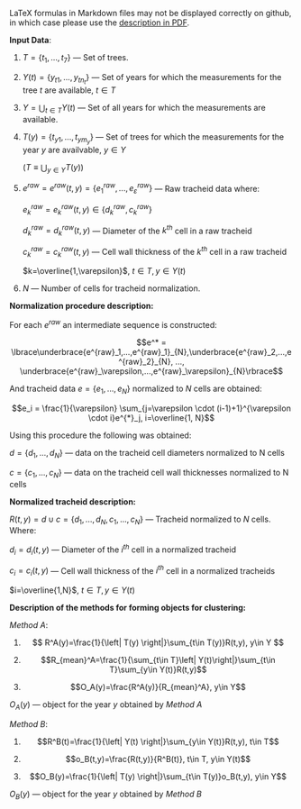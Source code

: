 LaTeX formulas in Markdown files may not be displayed correctly on github, in which case please use the [description in PDF](method_description.pdf).

**Input Data**:

1. $T=\lbrace t_1, ..., t_7 \rbrace$ — Set of trees.

2. $Y(t)=\lbrace y_{t1}, ..., y_{tn_t} \rbrace$ — Set of years for which the measurements for the tree $t$ are available,  $t \in T$

3. $Y=\bigcup_{t \in T} Y(t)$ — Set of all years for which the measurements are available.

4. $T(y)=\lbrace t_{y1}, ..., t_{ym_y} \rbrace$ — Set of trees for which the measurements for the year $y$ are availvable, $y \in Y$

    $\left (T \equiv \bigcup_{y \in Y} T(y) \right )$

5. $e^{raw} = e^{raw}(t,y)=\lbrace e^{raw}_1, ..., e^{raw}_\varepsilon\rbrace$ — Raw tracheid data where:

    $e^{raw}_k = e^{raw}_k(t,y) \in \lbrace d^{raw}_k, c^{raw}_k\rbrace$

    $d^{raw}_k=d^{raw}_k(t,y)$ — Diameter of the $k^{th}$ cell in a raw tracheid

    $c^{raw}_k=c^{raw}_k(t,y)$ — Cell wall thickness of the $k^{th}$ cell in a raw tracheid

    $k=\overline{1,\varepsilon}$, $t\in T, y\in Y(t)$

6. $N$ — Number of cells for tracheid normalization.

**Normalization procedure description:**

For each $e^{raw}$ an intermediate sequence is constructed:

$$e^* = \lbrace\underbrace{e^{raw}_1,...,e^{raw}_1}_{N},\underbrace{e^{raw}_2,...,e^{raw}_2}_{N}, ..., \underbrace{e^{raw}_\varepsilon,...,e^{raw}_\varepsilon}_{N}\rbrace$$


And tracheid data $e = \lbrace e_1, ..., e_N\rbrace$ normalized to $N$ cells are obtained: 

$$e_i = \frac{1}{\varepsilon} \sum_{j=\varepsilon \cdot (i-1)+1}^{\varepsilon \cdot i}e^{*}_j, i=\overline{1, N}$$

Using this procedure the following was obtained:

$d = \lbrace d_1, ..., d_N\rbrace$ — data on the tracheid cell diameters normalized to N cells 

$c = \lbrace c_1, ..., c_N\rbrace$ — data on the tracheid cell wall thicknesses normalized to N cells


**Normalized tracheid description:**

$R(t,y) =d \cup c = \lbrace d_1, ... , d_{N}, c_1, ..., c_{N}\rbrace$ — Tracheid normalized to $N$ cells. Where:

$d_i=d_i(t,y)$ — Diameter of the $i^{th}$ cell in a normalized tracheid

$c_i=c_i(t,y)$ — Cell wall thickness of the $i^{th}$ cell in a normalized tracheids

$i=\overline{1,N}$, $t\in T, y\in Y(t)$


**Description of the methods for forming objects for clustering:**


*Method A*:

1. $$ R^A(y)=\frac{1}{\left| T(y) \right|}\sum_{t\in T(y)}R(t,y), y\in Y $$

2. $$R_{mean}^A=\frac{1}{\sum_{t\in T}\left| Y(t)\right|}\sum_{t\in T}\sum_{y\in Y(t)}R(t,y)$$

3. $$O_A(y)=\frac{R^A(y)}{R_{mean}^A}, y\in Y$$

$O_A(y)$ — object for the year $y$ obtained by *Method A*

*Method B*:

1. $$R^B(t)=\frac{1}{\left| Y(t) \right|}\sum_{y\in Y(t)}R(t,y), t\in T$$

2. $$o_B(t,y)=\frac{R(t,y)}{R^B(t)}, t\in T, y\in Y(t)$$

3. $$O_B(y)=\frac{1}{\left| T(y) \right|}\sum_{t\in T(y)}o_B(t,y), y\in Y$$

$O_B(y)$ — object for the year $y$ obtained by *Method B*